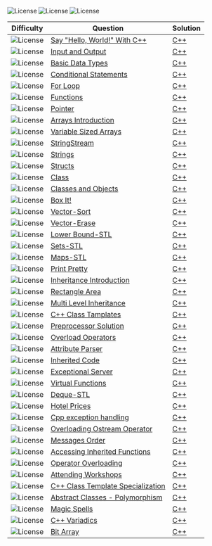 ![License](https://img.shields.io/badge/Easy-1BA94C)
![License](https://img.shields.io/badge/Medium-DB7100)
![License](https://img.shields.io/badge/Hard-D11534)

|Difficulty|Question|Solution|
|-|-|-|
| ![License](https://img.shields.io/badge/Easy-1BA94C)|[Say "Hello, World!" With C++](https://)|[C++](https://)
| ![License](https://img.shields.io/badge/Easy-1BA94C)|[Input and Output](https://)|[C++](https://)
| ![License](https://img.shields.io/badge/Easy-1BA94C)|[Basic Data Types](https://)|[C++](https://)
| ![License](https://img.shields.io/badge/Easy-1BA94C)|[Conditional Statements](https://)|[C++](https://)
| ![License](https://img.shields.io/badge/Easy-1BA94C)|[For Loop](https://)|[C++](https://)
| ![License](https://img.shields.io/badge/Easy-1BA94C)|[Functions](https://)|[C++](https://)
| ![License](https://img.shields.io/badge/Easy-1BA94C)|[Pointer](https://)|[C++](https://)
| ![License](https://img.shields.io/badge/Easy-1BA94C)|[Arrays Introduction](https://)|[C++](https://)
| ![License](https://img.shields.io/badge/Easy-1BA94C)|[Variable Sized Arrays](https://)|[C++](https://)
| ![License](https://img.shields.io/badge/Easy-1BA94C)|[StringStream](https://)|[C++](https://)
| ![License](https://img.shields.io/badge/Easy-1BA94C)|[Strings](https://)|[C++](https://)
| ![License](https://img.shields.io/badge/Easy-1BA94C)|[Structs](https://)|[C++](https://)
| ![License](https://img.shields.io/badge/Easy-1BA94C)|[Class](https://)|[C++](https://)
| ![License](https://img.shields.io/badge/Easy-1BA94C)|[Classes and Objects](https://)|[C++](https://)
| ![License](https://img.shields.io/badge/Easy-1BA94C)|[Box It!](https://)|[C++](https://)
| ![License](https://img.shields.io/badge/Easy-1BA94C)|[Vector-Sort](https://)|[C++](https://)
| ![License](https://img.shields.io/badge/Easy-1BA94C)|[Vector-Erase](https://)|[C++](https://)
| ![License](https://img.shields.io/badge/Easy-1BA94C)|[Lower Bound-STL](https://)|[C++](https://)
| ![License](https://img.shields.io/badge/Easy-1BA94C)|[Sets-STL](https://)|[C++](https://)
| ![License](https://img.shields.io/badge/Easy-1BA94C)|[Maps-STL](https://)|[C++](https://)
| ![License](https://img.shields.io/badge/Easy-1BA94C)|[Print Pretty](https://)|[C++](https://)
| ![License](https://img.shields.io/badge/Easy-1BA94C)|[Inheritance Introduction](https://)|[C++](https://)
| ![License](https://img.shields.io/badge/Easy-1BA94C)|[Rectangle Area](https://)|[C++](https://)
| ![License](https://img.shields.io/badge/Easy-1BA94C)|[Multi Level Inheritance](https://)|[C++](https://)
| ![License](https://img.shields.io/badge/Easy-1BA94C)|[C++ Class Tamplates](https://)|[C++](https://)
| ![License](https://img.shields.io/badge/Easy-1BA94C)|[Preprocessor Solution](https://)|[C++](https://)
| ![License](https://img.shields.io/badge/Easy-1BA94C)|[Overload Operators](https://)|[C++](https://)
| ![License](https://img.shields.io/badge/Medium-DB7100)|[Attribute Parser](https://)|[C++](https://)
| ![License](https://img.shields.io/badge/Medium-DB7100)|[Inherited Code](https://)|[C++](https://)
| ![License](https://img.shields.io/badge/Medium-DB7100)|[Exceptional Server](https://)|[C++](https://)
| ![License](https://img.shields.io/badge/Medium-DB7100)|[Virtual Functions](https://)|[C++](https://)
| ![License](https://img.shields.io/badge/Medium-DB7100)|[Deque-STL](https://)|[C++](https://)
| ![License](https://img.shields.io/badge/Medium-DB7100)|[Hotel Prices](https://)|[C++](https://)
| ![License](https://img.shields.io/badge/Medium-DB7100)|[Cpp exception handling](https://)|[C++](https://)
| ![License](https://img.shields.io/badge/Medium-DB7100)|[Overloading Ostream Operator](https://)|[C++](https://)
| ![License](https://img.shields.io/badge/Medium-DB7100)|[Messages Order](https://)|[C++](https://)
| ![License](https://img.shields.io/badge/Medium-DB7100)|[Accessing Inherited Functions](https://)|[C++](https://)
| ![License](https://img.shields.io/badge/Medium-DB7100)|[Operator Overloading](https://)|[C++](https://)
| ![License](https://img.shields.io/badge/Medium-DB7100)|[Attending Workshops](https://)|[C++](https://)
| ![License](https://img.shields.io/badge/Medium-DB7100)|[C++ Class Template Specialization](https://)|[C++](https://)
| ![License](https://img.shields.io/badge/Hard-D11534)|[Abstract Classes - Polymorphism](https://www.hackerrank.com/challenges/abstract-classes-polymorphism/problem?isFullScreen=true)|[C++](https://)
| ![License](https://img.shields.io/badge/Hard-D11534)|[Magic Spells](https://)|[C++](https://)
| ![License](https://img.shields.io/badge/Hard-D11534)|[C++ Variadics](https://)|[C++](https://)
| ![License](https://img.shields.io/badge/Hard-D11534)|[Bit Array](https://)|[C++](https://)
